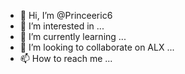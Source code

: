 - 👋 Hi, I’m @Princeeric6
- 👀 I’m interested in ...
- 🌱 I’m currently learning ...
- 💞️ I’m looking to collaborate on ALX ...
- 📫 How to reach me ...

<!---
Princeeric6/Princeeric6 is a ✨ special ✨ repository because its `README.md` (this file) appears on your GitHub profile.
You can click the Preview link to take a look at your changes.
--->
